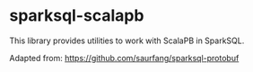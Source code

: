 # sparksql-scalapb

This library provides utilities to work with ScalaPB in SparkSQL.

Adapted from: https://github.com/saurfang/sparksql-protobuf
